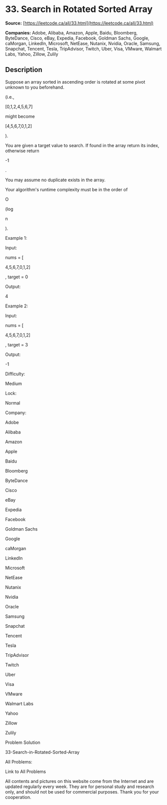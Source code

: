 # 33. Search in Rotated Sorted Array

**Source:** [https://leetcode.ca/all/33.html](https://leetcode.ca/all/33.html)

**Companies:** Adobe, Alibaba, Amazon, Apple, Baidu, Bloomberg, ByteDance, Cisco, eBay, Expedia, Facebook, Goldman Sachs, Google, caMorgan, LinkedIn, Microsoft, NetEase, Nutanix, Nvidia, Oracle, Samsung, Snapchat, Tencent, Tesla, TripAdvisor, Twitch, Uber, Visa, VMware, Walmart Labs, Yahoo, Zillow, Zulily

## Description

Suppose an array sorted in ascending order is rotated at some pivot unknown to you
        beforehand.

(i.e.,

[0,1,2,4,5,6,7]

might become

[4,5,6,7,0,1,2]

).

You are given a target value to search. If found in the array return its index, otherwise
        return

-1

.

You may assume no duplicate exists in the array.

Your algorithm's runtime complexity must be in the order of

O

(log

n

).

Example 1:

Input:

nums = [

4,5,6,7,0,1,2]

, target = 0

Output:

4

Example 2:

Input:

nums = [

4,5,6,7,0,1,2]

, target = 3

Output:

-1

Difficulty:

Medium

Lock:

Normal

Company:

Adobe

Alibaba

Amazon

Apple

Baidu

Bloomberg

ByteDance

Cisco

eBay

Expedia

Facebook

Goldman Sachs

Google

caMorgan

LinkedIn

Microsoft

NetEase

Nutanix

Nvidia

Oracle

Samsung

Snapchat

Tencent

Tesla

TripAdvisor

Twitch

Uber

Visa

VMware

Walmart Labs

Yahoo

Zillow

Zulily

Problem Solution

33-Search-in-Rotated-Sorted-Array

All Problems:

Link to All Problems

All contents and pictures on this website come from the Internet and are updated regularly every week. They are for personal study and research only, and should not be used for commercial purposes. Thank you for your cooperation.

